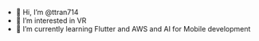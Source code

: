 - 👋 Hi, I’m @ttran714
- 👀 I’m interested in VR
- 🌱 I’m currently learning Flutter and AWS and AI for Mobile development

<!---
ttran714/ttran714 is a ✨ special ✨ repository because its `README.md` (this file) appears on your GitHub profile.
You can click the Preview link to take a look at your changes.
--->
